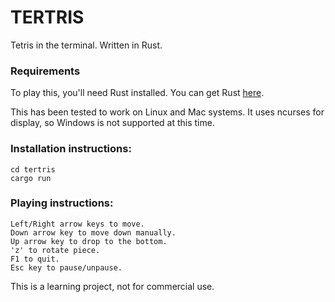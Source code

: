 # TERTRIS

Tetris in the terminal. Written in Rust.

### Requirements
To play this, you'll need Rust installed. You can get Rust [here](https://rustup.rs/). 

This has been tested to work on Linux and Mac systems. It uses ncurses for display, so Windows is not supported at this time.

### Installation instructions:
```
cd tertris
cargo run
```

### Playing instructions:
```
Left/Right arrow keys to move.
Down arrow key to move down manually.
Up arrow key to drop to the bottom.
'z' to rotate piece.
F1 to quit.
Esc key to pause/unpause.
```

This is a learning project, not for commercial use.
